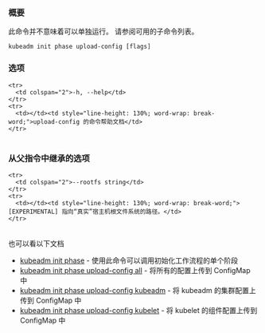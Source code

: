 
<!--
### Synopsis

This command is not meant to be run on its own. See list of available subcommands.

```
kubeadm init phase upload-config [flags]
```
-->
### 概要

此命令并不意味着可以单独运行。
请参阅可用的子命令列表。

```
kubeadm init phase upload-config [flags]
```

<!--
### Options

<table style="width: 100%; table-layout: fixed;">
  <colgroup>
    <col span="1" style="width: 10px;" />
    <col span="1" />
  </colgroup>
  <tbody>

    <tr>
      <td colspan="2">-h, --help</td>
    </tr>
    <tr>
      <td></td><td style="line-height: 130%; word-wrap: break-word;">help for upload-config</td>
    </tr>

  </tbody>
</table>
-->
### 选项

<table style="width: 100%; table-layout: fixed;">
  <colgroup>
    <col span="1" style="width: 10px;" />
    <col span="1" />
  </colgroup>
  <tbody>

    <tr>
      <td colspan="2">-h, --help</td>
    </tr>
    <tr>
      <td></td><td style="line-height: 130%; word-wrap: break-word;">upload-config 的命令帮助文档</td>
    </tr>

  </tbody>
</table>

<!--
### Options inherited from parent commands

<table style="width: 100%; table-layout: fixed;">
  <colgroup>
    <col span="1" style="width: 10px;" />
    <col span="1" />
  </colgroup>
  <tbody>

    <tr>
      <td colspan="2">--rootfs string</td>
    </tr>
    <tr>
      <td></td><td style="line-height: 130%; word-wrap: break-word;">[EXPERIMENTAL] The path to the 'real' host root filesystem.</td>
    </tr>

  </tbody>
</table>



SEE ALSO

* [kubeadm init phase](kubeadm_init_phase.md)	 - Use this command to invoke single phase of the init workflow
* [kubeadm init phase upload-config all](kubeadm_init_phase_upload-config_all.md)	 - Upload all configuration to a config map
* [kubeadm init phase upload-config kubeadm](kubeadm_init_phase_upload-config_kubeadm.md)	 - Upload the kubeadm ClusterConfiguration to a ConfigMap
* [kubeadm init phase upload-config kubelet](kubeadm_init_phase_upload-config_kubelet.md)	 - Upload the kubelet component config to a ConfigMap
-->
### 从父指令中继承的选项

<table style="width: 100%; table-layout: fixed;">
  <colgroup>
    <col span="1" style="width: 10px;" />
    <col span="1" />
  </colgroup>
  <tbody>

    <tr>
      <td colspan="2">--rootfs string</td>
    </tr>
    <tr>
      <td></td><td style="line-height: 130%; word-wrap: break-word;">[EXPERIMENTAL] 指向“真实”宿主机根文件系统的路径。</td>
    </tr>

  </tbody>
</table>

也可以看以下文档

* [kubeadm init phase](kubeadm_init_phase.md)	 - 使用此命令可以调用初始化工作流程的单个阶段
* [kubeadm init phase upload-config all](kubeadm_init_phase_upload-config_all.md)	 - 将所有的配置上传到 ConfigMap 中
* [kubeadm init phase upload-config kubeadm](kubeadm_init_phase_upload-config_kubeadm.md)	 - 将 kubeadm 的集群配置上传到 ConfigMap 中
* [kubeadm init phase upload-config kubelet](kubeadm_init_phase_upload-config_kubelet.md)	 - 将 kubelet 的组件配置上传到 ConfigMap 中
